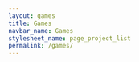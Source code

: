 ```yaml
---
layout: games
title: Games
navbar_name: Games
stylesheet_name: page_project_list
permalink: /games/
---
```

